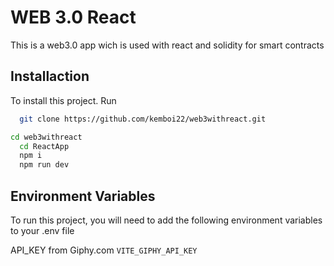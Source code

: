 
# WEB 3.0 React

This is a web3.0 app wich is used with react and solidity for smart contracts



## Installaction

To install this project.
Run

```bash
  git clone https://github.com/kemboi22/web3withreact.git
```


```bash
cd web3withreact
  cd ReactApp
  npm i 
  npm run dev
```
## Environment Variables

To run this project, you will need to add the following environment variables to your .env file


API_KEY from Giphy.com
`VITE_GIPHY_API_KEY` 
